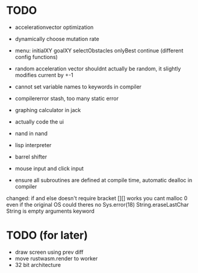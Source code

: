 # TODO

* accelerationvector optimization
* dynamically choose mutation rate
* menu: initialXY goalXY selectObstacles onlyBest continue (different config functions)
* random acceleration vector shouldnt actually be random, it slightly modifies current by +-1

* cannot set variable names to keywords in compiler
* compilererror stash, too many static error
* graphing calculator in jack
* actually code the ui
* nand in nand
* lisp interpreter
* barrel shifter
* mouse input and click input
* ensure all subroutines are defined at compile time, automatic dealloc in compiler

changed:
if and else doesn't require bracket
[][] works
you cant malloc 0 even if the original OS could
theres no Sys.error(18) String.eraseLastChar String is empty
arguments keyword

# TODO (for later)
* draw screen using prev diff
* move rustwasm.render to worker
* 32 bit architecture
